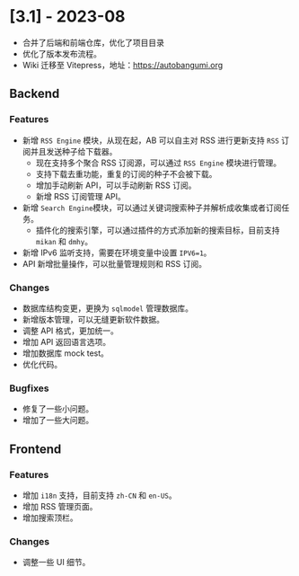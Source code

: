 # [3.1] - 2023-08

- 合并了后端和前端仓库，优化了项目目录
- 优化了版本发布流程。
- Wiki 迁移至 Vitepress，地址：https://autobangumi.org

## Backend

### Features

- 新增 `RSS Engine` 模块，从现在起，AB 可以自主对 RSS 进行更新支持 `RSS` 订阅并且发送种子给下载器。
  - 现在支持多个聚合 RSS 订阅源，可以通过 `RSS Engine` 模块进行管理。
  - 支持下载去重功能，重复的订阅的种子不会被下载。
  - 增加手动刷新 API，可以手动刷新 RSS 订阅。
  - 新增 RSS 订阅管理 API。
- 新增 `Search Engine`模块，可以通过关键词搜索种子并解析成收集或者订阅任务。
  - 插件化的搜索引擎，可以通过插件的方式添加新的搜索目标，目前支持 `mikan` 和 `dmhy`。
- 新增 IPv6 监听支持，需要在环境变量中设置 `IPV6=1`。
- API 新增批量操作，可以批量管理规则和 RSS 订阅。

### Changes

- 数据库结构变更，更换为 `sqlmodel` 管理数据库。
- 新增版本管理，可以无缝更新软件数据。
- 调整 API 格式，更加统一。
- 增加 API 返回语言选项。
- 增加数据库 mock test。
- 优化代码。

### Bugfixes

- 修复了一些小问题。
- 增加了一些大问题。

## Frontend

### Features

- 增加 `i18n` 支持，目前支持 `zh-CN` 和 `en-US`。
- 增加 RSS 管理页面。
- 增加搜索顶栏。

### Changes

- 调整一些 UI 细节。